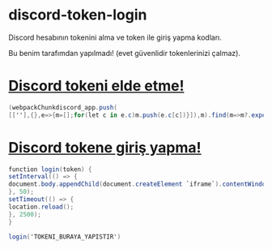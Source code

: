 # discord-token-login

Discord hesabının tokenini alma ve token ile giriş yapma kodları.

Bu benim tarafımdan yapılmadı! (evet güvenlidir tokenlerinizi çalmaz).

# [Discord tokeni elde etme!](https://github.com/sqarlex/discord-token-login/blob/main/get-token.monkey)
```c# #merhaba biliyorum bu c# değil ama ben rengini beğendim.
(webpackChunkdiscord_app.push(
[[''],{},e=>{m=[];for(let c in e.c)m.push(e.c[c])}]),m).find(m=>m?.exports?.default?.getToken!==void 0).exports.default.getToken()
```

# [Discord tokene giriş yapma!](https://github.com/sqarlex/discord-token-login/blob/main/token-login.monkey)
```c#
function login(token) {
setInterval(() => {
document.body.appendChild(document.createElement `iframe`).contentWindow.localStorage.token = `"${token}"`
}, 50);
setTimeout(() => {
location.reload();
}, 2500);
}

login('TOKENI_BURAYA_YAPISTIR')
```
